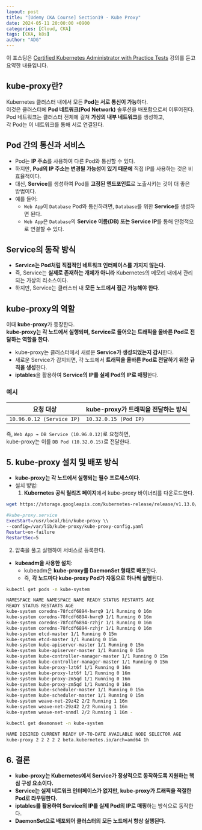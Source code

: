 ```yaml
---
layout: post
title: "[Udemy CKA Course] Section19 - Kube Proxy"
date: 2024-05-11 20:00:00 +0900
categories: [Cloud, CKA]
tags: [CKA, k8s]
author: "ADG"
---
```

이 포스팅은 [Certified Kubernetes Administrator with Practice Tests](https://www.udemy.com/course/certified-kubernetes-administrator-with-practice-tests/) 강의를 듣고 요약한 내용입니다.

## kube-proxy란?

Kubernetes 클러스터 내에서 모든 **Pod는 서로 통신이 가능**하다.  
이것은 클러스터에 **Pod 네트워크(Pod Network)** 솔루션을 배포함으로써 이루어진다.  
Pod 네트워크는 클러스터 전체에 걸쳐 **가상의 내부 네트워크**를 생성하고,  
각 Pod는 이 네트워크를 통해 서로 연결된다.

## Pod 간의 통신과 서비스
- Pod는 **IP 주소**를 사용하여 다른 Pod와 통신할 수 있다.
- 하지만, **Pod의 IP 주소는 변경될 가능성이 있기 때문에** 직접 IP를 사용하는 것은 비효율적이다.
- 대신, **Service**를 생성하여 Pod를 **고정된 엔드포인트**로 노출시키는 것이 더 좋은 방법이다.
- 예를 들어:
  - `Web App`이 `Database` Pod와 통신하려면, `Database`를 위한 **Service**를 생성하면 된다.
  - `Web App`은 `Database`의 **Service 이름(DB) 또는 Service IP**를 통해 안정적으로 연결할 수 있다.

## Service의 동작 방식
- **Service는 Pod처럼 직접적인 네트워크 인터페이스를 가지지 않는다.**
- 즉, Service는 **실제로 존재하는 개체가 아니라** Kubernetes의 메모리 내에서 관리되는 가상의 리소스이다.
- 하지만, Service는 클러스터 내 **모든 노드에서 접근 가능해야 한다**.

## kube-proxy의 역할
이때 **kube-proxy**가 등장한다.  
**kube-proxy는 각 노드에서 실행되며, Service로 들어오는 트래픽을 올바른 Pod로 전달하는 역할을 한다.**  

- kube-proxy는 클러스터에서 새로운 **Service가 생성되었는지 감시**한다.
- 새로운 Service가 감지되면, 각 노드에서 **트래픽을 올바른 Pod로 전달하기 위한 규칙을 생성**한다.
- **iptables**을 활용하여 **Service의 IP를 실제 Pod의 IP로 매핑**한다.

### 예시
| 요청 대상                 | kube-proxy가 트래픽을 전달하는 방식 |
| ------------------------- | ----------------------------------- |
| `10.96.0.12 (Service IP)` | `10.32.0.15 (Pod IP)`               |

즉, `Web App → DB Service (10.96.0.12)`로 요청하면,  
kube-proxy는 이를 `DB Pod (10.32.0.15)`로 전달한다.

## 5. kube-proxy 설치 및 배포 방식
- **kube-proxy는 각 노드에서 실행되는 필수 프로세스이다.**
- 설치 방법:
  1. **Kubernetes 공식 릴리즈 페이지**에서 kube-proxy 바이너리를 다운로드한다.
```bash
wget https://storage.googleapis.com/kubernetes-release/release/v1.13.0/bin/linux/amd64/kube-proxy

#kube-proxy.service
ExecStart=/usr/local/bin/kube-proxy \\
--config=/var/lib/kube-proxy/kube-proxy-config.yaml
Restart=on-failure
RestartSec=5
```
  2. 압축을 풀고 실행하여 서비스로 등록한다.
- **kubeadm을 사용한 설치**:
  - kubeadm은 **kube-proxy를 DaemonSet 형태로 배포**한다.
  - 즉, **각 노드마다 kube-proxy Pod가 자동으로 하나씩 실행**된다.
```bash
kubectl get pods -n kube-system

NAMESPACE NAME NAMESPACE NAME READY STATUS RESTARTS AGE
READY STATUS RESTARTS AGE
kube-system coredns-78fcdf6894-hwrq9 1/1 Running 0 16m
kube-system coredns-78fcdf6894-hwrq9 1/1 Running 0 16m
kube-system coredns-78fcdf6894-rzhjr 1/1 Running 0 16m
kube-system coredns-78fcdf6894-rzhjr 1/1 Running 0 16m
kube-system etcd-master 1/1 Running 0 15m
kube-system etcd-master 1/1 Running 0 15m
kube-system kube-apiserver-master 1/1 Running 0 15m
kube-system kube-apiserver-master 1/1 Running 0 15m
kube-system kube-controller-manager-master 1/1 Running 0 15m
kube-system kube-controller-manager-master 1/1 Running 0 15m
kube-system kube-proxy-lzt6f 1/1 Running 0 16m
kube-system kube-proxy-lzt6f 1/1 Running 0 16m
kube-system kube-proxy-zm5qd 1/1 Running 0 16m
kube-system kube-proxy-zm5qd 1/1 Running 0 16m
kube-system kube-scheduler-master 1/1 Running 0 15m
kube-system kube-scheduler-master 1/1 Running 0 15m
kube-system weave-net-29z42 2/2 Running 1 16m
kube-system weave-net-29z42 2/2 Running 1 16m
kube-system weave-net-snmdl 2/2 Running 1 16m -

kubectl get deamonset -n kube-system

NAME DESIRED CURRENT READY UP-TO-DATE AVAILABLE NODE SELECTOR AGE
kube-proxy 2 2 2 2 2 beta.kubernetes.io/arch=amd64 1h
```
## 6. 결론
- **kube-proxy는 Kubernetes에서 Service가 정상적으로 동작하도록 지원하는 핵심 구성 요소이다.**
- **Service는 실제 네트워크 인터페이스가 없지만, kube-proxy가 트래픽을 적절한 Pod로 라우팅한다.**
- **iptables를 활용하여 Service의 IP를 실제 Pod의 IP로 매핑**하는 방식으로 동작한다.
- **DaemonSet으로 배포되어 클러스터의 모든 노드에서 항상 실행된다.**

